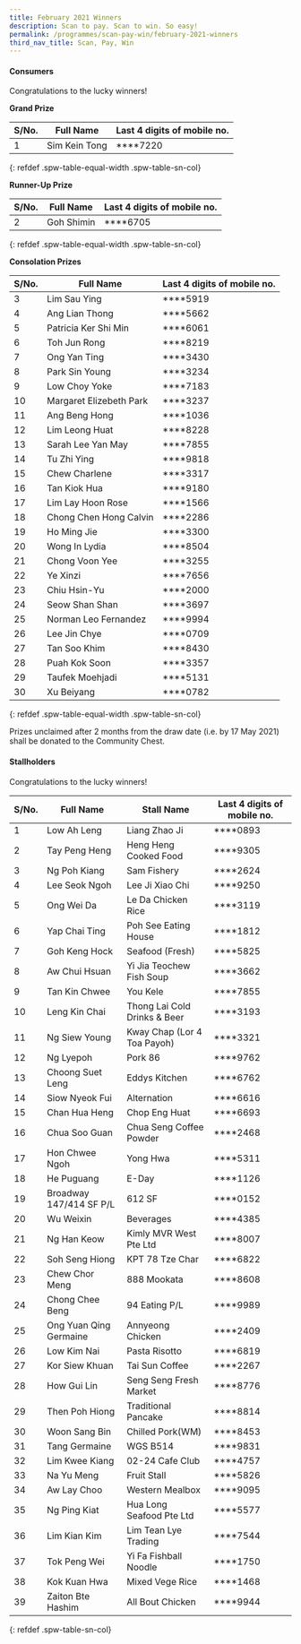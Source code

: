 ```yaml
---
title: February 2021 Winners
description: Scan to pay. Scan to win. So easy!
permalink: /programmes/scan-pay-win/february-2021-winners
third_nav_title: Scan, Pay, Win
---
```


#### Consumers
Congratulations to the lucky winners!


**Grand Prize** 


|S/No.| Full Name                     | Last 4 digits of mobile no. |
|-----|-------------------------------|-----------------------------|
| 1   |Sim Kein Tong                  | \*\*\*\*7220                |
{: refdef .spw-table-equal-width .spw-table-sn-col}

**Runner-Up Prize** 

|S/No.| Full Name                     | Last 4 digits of mobile no. |
|-----|-------------------------------|-----------------------------|
| 2   |Goh Shimin                     | \*\*\*\*6705                |
{: refdef .spw-table-equal-width .spw-table-sn-col}

**Consolation Prizes** 

| S/No. | Full Name               | Last 4 digits of mobile no. |
|-------|-------------------------|-----------------------------|
| 3     | Lim Sau Ying            |     \*\*\*\*5919            |
| 4     | Ang Lian Thong          |     \*\*\*\*5662            |
| 5     | Patricia Ker Shi Min    |     \*\*\*\*6061            |
| 6     | Toh Jun Rong            |     \*\*\*\*8219            |
| 7     | Ong Yan Ting            |     \*\*\*\*3430            |
| 8     | Park Sin Young          |     \*\*\*\*3234            |
| 9     | Low Choy Yoke           |     \*\*\*\*7183            |
| 10    | Margaret Elizebeth Park |     \*\*\*\*3237            |
| 11    | Ang Beng Hong           |     \*\*\*\*1036            |
| 12    | Lim Leong Huat          |     \*\*\*\*8228            |
| 13    | Sarah Lee Yan May       |     \*\*\*\*7855            |
| 14    | Tu Zhi Ying             |     \*\*\*\*9818            |
| 15    | Chew Charlene           |     \*\*\*\*3317            |
| 16    | Tan Kiok Hua            |     \*\*\*\*9180            |
| 17    | Lim Lay Hoon Rose       |     \*\*\*\*1566            |
| 18    | Chong Chen Hong Calvin  |     \*\*\*\*2286            |
| 19    | Ho Ming Jie             |     \*\*\*\*3300            |
| 20    | Wong In Lydia           |     \*\*\*\*8504            |
| 21    | Chong Voon Yee          |     \*\*\*\*3255            |
| 22    | Ye Xinzi                |     \*\*\*\*7656            |
| 23    | Chiu Hsin-Yu            |     \*\*\*\*2000            |
| 24    | Seow Shan Shan          |     \*\*\*\*3697            |
| 25    | Norman Leo Fernandez    |     \*\*\*\*9994            |
| 26    | Lee Jin Chye            |     \*\*\*\*0709            |
| 27    | Tan Soo Khim            |     \*\*\*\*8430            |
| 28    | Puah Kok Soon           |     \*\*\*\*3357            |
| 29    | Taufek Moehjadi         |     \*\*\*\*5131            |
| 30    | Xu Beiyang              |     \*\*\*\*0782            |
{: refdef .spw-table-equal-width .spw-table-sn-col}

<span class="spw-disclaimer">Prizes unclaimed after 2 months from the draw date (i.e. by 17 May 2021) shall be donated to the Community Chest.</span> 

#### Stallholders
Congratulations to the lucky winners!

| S/No. | Full Name              | Stall Name                     | Last 4 digits of mobile no. |
|-------|------------------------|--------------------------------|-----------------------------|
| 1     | Low Ah Leng            | Liang Zhao Ji                  | \*\*\*\*0893                |
| 2     | Tay Peng Heng          | Heng Heng Cooked Food          | \*\*\*\*9305                |
| 3     | Ng Poh Kiang           | Sam Fishery                    | \*\*\*\*2624                |
| 4     | Lee Seok Ngoh          | Lee Ji Xiao Chi                | \*\*\*\*9250                |
| 5     | Ong Wei Da             | Le Da Chicken Rice             | \*\*\*\*3119                |
| 6     | Yap Chai Ting          | Poh See Eating House           | \*\*\*\*1812                |
| 7     | Goh Keng Hock          | Seafood (Fresh)                | \*\*\*\*5825                |
| 8     | Aw Chui Hsuan          | Yi Jia Teochew Fish Soup       | \*\*\*\*3662                |
| 9     | Tan Kin Chwee          | You Kele                       | \*\*\*\*7855                |
| 10    | Leng Kin Chai          | Thong Lai Cold Drinks & Beer   | \*\*\*\*3193                |
| 11    | Ng Siew Young          | Kway Chap (Lor 4 Toa Payoh)    | \*\*\*\*3321                |
| 12    | Ng Lyepoh              | Pork 86                        | \*\*\*\*9762                |
| 13    | Choong Suet Leng       | Eddys Kitchen                  | \*\*\*\*6762                |
| 14    | Siow Nyeok Fui         | Alternation                    | \*\*\*\*6616                |
| 15    | Chan Hua Heng          | Chop Eng Huat                  | \*\*\*\*6693                |
| 16    | Chua Soo Guan          | Chua Seng Coffee Powder        | \*\*\*\*2468                |
| 17    | Hon Chwee Ngoh         | Yong Hwa                       | \*\*\*\*5311                |
| 18    | He Puguang             | E-Day                          | \*\*\*\*1126                |
| 19    | Broadway 147/414 SF P/L| 612 SF                         | \*\*\*\*0152                |
| 20    | Wu Weixin              | Beverages                      | \*\*\*\*4385                |
| 21    | Ng Han Keow            | Kimly MVR West Pte Ltd         | \*\*\*\*8007                |
| 22    | Soh Seng Hiong         | KPT 78 Tze Char                | \*\*\*\*6822                |
| 23    | Chew Chor Meng         | 888 Mookata                    | \*\*\*\*8608                |
| 24    | Chong Chee Beng        | 94 Eating P/L                  | \*\*\*\*9989                |
| 25    | Ong Yuan Qing Germaine | Annyeong Chicken               | \*\*\*\*2409                |
| 26    | Low Kim Nai            | Pasta Risotto                  | \*\*\*\*6819                |
| 27    | Kor Siew Khuan         | Tai Sun Coffee                 | \*\*\*\*2267                |
| 28    | How Gui Lin            | Seng Seng Fresh Market         | \*\*\*\*8776                |
| 29    | Then Poh Hiong         | Traditional Pancake            | \*\*\*\*8814                |
| 30    | Woon Sang Bin          | Chilled Pork(WM)               | \*\*\*\*8453                |
| 31    | Tang Germaine          | WGS B514                       | \*\*\*\*9831                |
| 32    | Lim Kwee Kiang         | 02-24 Cafe Club                | \*\*\*\*4757                |
| 33    | Na Yu Meng             | Fruit Stall                    | \*\*\*\*5826                |
| 34    | Aw Lay Choo            | Western Mealbox                | \*\*\*\*9095                |
| 35    | Ng Ping Kiat           | Hua Long Seafood Pte Ltd       | \*\*\*\*5577                |
| 36    | Lim Kian Kim           | Lim Tean Lye Trading           | \*\*\*\*7544                |
| 37    | Tok Peng Wei           | Yi Fa Fishball Noodle          | \*\*\*\*1750                |
| 38    | Kok Kuan Hwa           | Mixed Vege Rice                | \*\*\*\*1468                |
| 39    | Zaiton Bte Hashim      | All Bout Chicken               | \*\*\*\*9944                |
{: refdef .spw-table-sn-col}